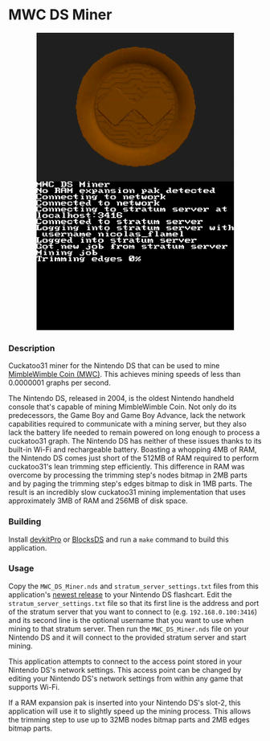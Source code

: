 # MWC DS Miner  
<p align="center">
	<img alt="MWC DS Miner demo" src="images/mwc_ds_miner_demo.gif">
</p>  

### Description
Cuckatoo31 miner for the Nintendo DS that can be used to mine [MimbleWimble Coin (MWC)](https://mwc.mw). This achieves mining speeds of less than 0.0000001 graphs per second.

The Nintendo DS, released in 2004, is the oldest Nintendo handheld console that's capable of mining MimbleWimble Coin. Not only do its predecessors, the Game Boy and Game Boy Advance, lack the network capabilities required to communicate with a mining server, but they also lack the battery life needed to remain powered on long enough to process a cuckatoo31 graph. The Nintendo DS has neither of these issues thanks to its built-in Wi-Fi and rechargeable battery. Boasting a whopping 4MB of RAM, the Nintendo DS comes just short of the 512MB of RAM required to perform cuckatoo31's lean trimming step efficiently. This difference in RAM was overcome by processing the trimming step's nodes bitmap in 2MB parts and by paging the trimming step's edges bitmap to disk in 1MB parts. The result is an incredibly slow cuckatoo31 mining implementation that uses approximately 3MB of RAM and 256MB of disk space.

### Building
Install [devkitPro](https://devkitpro.org) or [BlocksDS](https://blocksds.github.io/docs/) and run a `make` command to build this application.

### Usage
Copy the `MWC_DS_Miner.nds` and `stratum_server_settings.txt` files from this application's [newest release](https://github.com/NicolasFlamel1/MWC-DS-Miner/releases) to your Nintendo DS flashcart. Edit the `stratum_server_settings.txt` file so that its first line is the address and port of the stratum server that you want to connect to (e.g. `192.168.0.100:3416`) and its second line is the optional username that you want to use when mining to that stratum server. Then run the `MWC_DS_Miner.nds` file on your Nintendo DS and it will connect to the provided stratum server and start mining.

This application attempts to connect to the access point stored in your Nintendo DS's network settings. This access point can be changed by editing your Nintendo DS's network settings from within any game that supports Wi-Fi.

If a RAM expansion pak is inserted into your Nintendo DS's slot-2, this application will use it to slightly speed up the mining process. This allows the trimming step to use up to 32MB nodes bitmap parts and 2MB edges bitmap parts.
